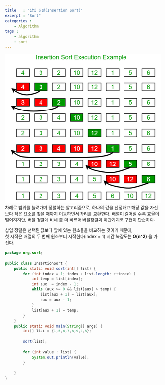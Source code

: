 ```yaml
---
title   : "삽입 정렬(Insertion Sort)"
excerpt : "Sort"
categories : 
    - Algorithm
tags : 
    - algorithm
    - sort
---
```


![insertion](/assets/img/algorithm/insertion-sort.PNG)  
차례로 범위를 늘려가며 정렬하는 알고리즘으로, 하나의 값을 선정하고 해당 값을 자신보다 작은 요소를 찾을 때까지 이동하면서 자리를 교환한다. 배열이 길어질 수록 효율이 떨어지지만, 버블 정렬에 비해 좀 더 빠르며 버블정렬과 마찬가지로 구현이 단순하다.  

삽입 정렬은 선택된 값보다 앞에 있는 원소들을 비교하는 것이기 때문에,  
첫 시작은 배열의 두 번째 원소부터 시작한다(index = 1)
시간 복잡도는 __O(n^2)__ 을 가진다.
```java
package org.sort;

public class InsertionSort {
    public static void sort(int[] list) {
        for (int index = 1; index < list.length; ++index) {
            int temp = list[index];
            int aux  = index - 1;
            while (aux >= 0 && list[aux] > temp) {
                list[aux + 1] = list[aux];
                aux = aux - 1;
            }
            list[aux + 1] = temp;
        }
    }
    public static void main(String[] args) {
        int[] list = {1,5,6,7,8,9,1,8};

        sort(list);

        for (int value : list) {
            System.out.println(value);
        }

    }
}
```
